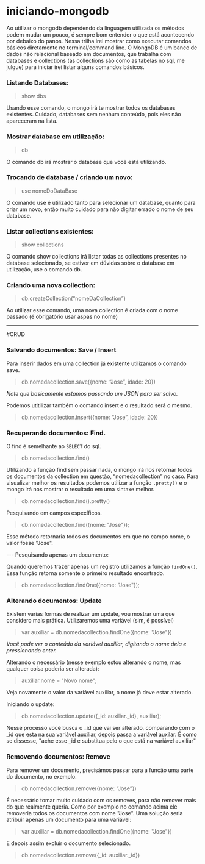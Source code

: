 # iniciando-mongodb

Ao utilizar o mongodb dependendo da linguagem utilizada os métodos podem mudar um pouco, é sempre bom entender o que está acontecendo por debaixo do panos. Nessa trilha irei mostrar como executar comandos básicos diretamente no terminal/command line.
O MongoDB é um banco de dados não relacional baseado em documentos, que trabalha com databases e collections (as collections são como as tabelas no sql, me julgue) para iniciar irei listar alguns comandos básicos.

### Listando Databases:

> show dbs

Usando esse comando, o mongo irá te mostrar todos os databases existentes. Cuidado, databases sem nenhum conteúdo, pois eles  não apareceram na lista.

### Mostrar database em utilização:

> db

O comando db irá mostrar o database que você está utilizando.

### Trocando de database / criando um novo:

> use nomeDoDataBase

O comando use é utilizado tanto para selecionar um database, quanto para criar um novo, então muito cuidado para não digitar errado o nome de seu database.

### Listar collections existentes:

> show collections

O comando show collections irá listar todas as collections presentes no database selecionado, se estiver em dúvidas sobre o database em utilização, use o comando db.

### Criando uma nova collection:

> db.createCollection(“nomeDaCollection”)

Ao utilizar esse comando, uma nova collection é criada com o nome passado (é obrigatório usar aspas no nome)

<hr>

#CRUD

### Salvando documentos: Save / Insert

Para inserir dados em uma collection já existente utilizamos o comando save.

> db.nomedacollection.save({nome: “Jose”, idade: 20})

<i>Note que basicamente estamos passando um JSON para ser salvo.</i>

Podemos utitilizar também o comando insert e o resultado será o mesmo.

> db.nomedacollection.insert({nome: “Jose”, idade: 20})

### Recuperando documentos: Find.

O find é semelhante ao `SELECT` do sql.

> db.nomedacollection.find()

Utilizando a função find sem passar nada, o mongo irá nos retornar todos os documentos da collection em questão, “nomedacollection” no caso.
Para visualizar melhor os resultados podemos utilizar a função `.pretty()` e o mongo irá nos
mostrar o resultado em uma sintaxe melhor.

> db.nomedacollection.find().pretty()

Pesquisando em campos específicos.

> db.nomedacollection.find({nome: "Jose"});

Esse método retornaria todos os documentos em que no campo nome, o valor fosse "Jose".

 --- Pesquisando apenas um documento:

Quando queremos trazer apenas um registro utilizamos a função `findOne()`.
Essa função retorna somente o primeiro resultado encontrado.

> db.nomedacollection.findOne({nome: "Jose"});

### Alterando documentos: Update

Existem varias formas de realizar um update, vou mostrar uma que considero mais prática. Utilizaremos uma variável (sim, é possível)

> var auxiliar = db.nomedacollection.findOne({nome: "Jose"})

<i>Você pode ver o conteúdo da variável auxiliar, digitando o nome dela e pressionando enter.</i>

Alterando o necessário (nesse exemplo estou alterando o nome, mas qualquer coisa poderia ser alterada):

> auxiliar.nome = "Novo nome";

Veja novamente o valor da variável auxiliar, o nome já deve estar alterado.

Iniciando o update:

> db.nomedacollection.update({_id: auxiliar._id}, auxiliar);

Nesse processo você busca o _id que vai ser alterado, comparando com o _id que esta na sua variável auxiliar, depois passa a variável auxilar. É como se dissesse, "ache esse _id e substitua pelo o que está na variável auxiliar"

### Removendo documentos: Remove

Para remover um documento, precisámos passar para a função uma parte do documento, no exemplo.

> db.nomedacollection.remove({nome: “Jose”})

É necessário tomar muito cuidado com os removes, para não remover mais do que realmente queria. Como por exemplo no comando acima ele removeria todos os documentos com nome "Jose".
Uma solução seria atribuir apenas um documento para uma variável:

> var auxiliar = db.nomedacollection.findOne({nome: "Jose"})

E depois assim excluir o documento selecionado.

> db.nomedacollection.remove({_id: auxiliar._id})
